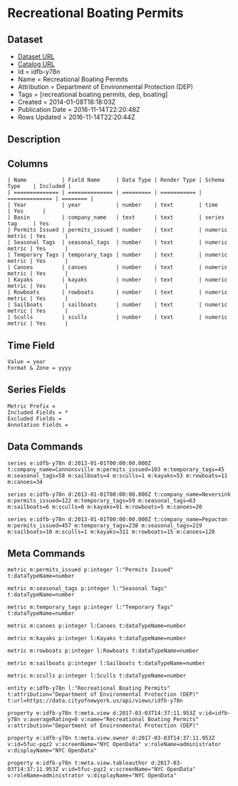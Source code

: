 # Recreational Boating Permits

## Dataset

* [Dataset URL](https://data.cityofnewyork.us/api/views/idfb-y78n/rows.json?accessType=DOWNLOAD)
* [Catalog URL](https://catalog.data.gov/dataset/recreational-boating-permits-121b6)
* Id = idfb-y78n
* Name = Recreational Boating Permits
* Attribution = Department of Environmental Protection (DEP)
* Tags = [recreational boating permits, dep, boating]
* Created = 2014-01-08T18:18:03Z
* Publication Date = 2016-11-14T22:20:48Z
* Rows Updated = 2016-11-14T22:20:44Z

## Description



## Columns

```ls
| Name           | Field Name     | Data Type | Render Type | Schema Type    | Included | 
| ============== | ============== | ========= | =========== | ============== | ======== | 
| Year           | year           | number    | text        | time           | Yes      | 
| Basin          | company_name   | text      | text        | series tag     | Yes      | 
| Permits Issued | permits_issued | number    | text        | numeric metric | Yes      | 
| Seasonal Tags  | seasonal_tags  | number    | text        | numeric metric | Yes      | 
| Temporary Tags | temporary_tags | number    | text        | numeric metric | Yes      | 
| Canoes         | canoes         | number    | text        | numeric metric | Yes      | 
| Kayaks         | kayaks         | number    | text        | numeric metric | Yes      | 
| Rowboats       | rowboats       | number    | text        | numeric metric | Yes      | 
| Sailboats      | sailboats      | number    | text        | numeric metric | Yes      | 
| Sculls         | sculls         | number    | text        | numeric metric | Yes      | 
```

## Time Field

```ls
Value = year
Format & Zone = yyyy
```

## Series Fields

```ls
Metric Prefix = 
Included Fields = *
Excluded Fields = 
Annotation Fields = 
```

## Data Commands

```ls
series e:idfb-y78n d:2013-01-01T00:00:00.000Z t:company_name=Cannonsville m:permits_issued=103 m:temporary_tags=45 m:seasonal_tags=58 m:sailboats=4 m:sculls=1 m:kayaks=53 m:rowboats=11 m:canoes=34

series e:idfb-y78n d:2013-01-01T00:00:00.000Z t:company_name=Neversink m:permits_issued=122 m:temporary_tags=59 m:seasonal_tags=63 m:sailboats=6 m:sculls=0 m:kayaks=91 m:rowboats=5 m:canoes=20

series e:idfb-y78n d:2013-01-01T00:00:00.000Z t:company_name=Pepacton m:permits_issued=457 m:temporary_tags=238 m:seasonal_tags=219 m:sailboats=10 m:sculls=1 m:kayaks=311 m:rowboats=15 m:canoes=120
```

## Meta Commands

```ls
metric m:permits_issued p:integer l:"Permits Issued" t:dataTypeName=number

metric m:seasonal_tags p:integer l:"Seasonal Tags" t:dataTypeName=number

metric m:temporary_tags p:integer l:"Temporary Tags" t:dataTypeName=number

metric m:canoes p:integer l:Canoes t:dataTypeName=number

metric m:kayaks p:integer l:Kayaks t:dataTypeName=number

metric m:rowboats p:integer l:Rowboats t:dataTypeName=number

metric m:sailboats p:integer l:Sailboats t:dataTypeName=number

metric m:sculls p:integer l:Sculls t:dataTypeName=number

entity e:idfb-y78n l:"Recreational Boating Permits" t:attribution="Department of Environmental Protection (DEP)" t:url=https://data.cityofnewyork.us/api/views/idfb-y78n

property e:idfb-y78n t:meta.view d:2017-03-03T14:37:11.953Z v:id=idfb-y78n v:averageRating=0 v:name="Recreational Boating Permits" v:attribution="Department of Environmental Protection (DEP)"

property e:idfb-y78n t:meta.view.owner d:2017-03-03T14:37:11.953Z v:id=5fuc-pqz2 v:screenName="NYC OpenData" v:roleName=administrator v:displayName="NYC OpenData"

property e:idfb-y78n t:meta.view.tableauthor d:2017-03-03T14:37:11.953Z v:id=5fuc-pqz2 v:screenName="NYC OpenData" v:roleName=administrator v:displayName="NYC OpenData"
```